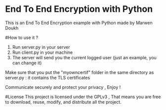 # End To End Encryption with Python

This is an End To End Encryption example with Python made by Marwen Doukh

#How to use it ?

1. Run server.py in your server 
2. Run client.py in your machine
3. The server will send you the current logged user (just an example, you can change it)

Make sure that you put the "myowncertif" folder in the same directory as server.py : it contains the TLS certificates

Communicate securely and protect your privacy , Enjoy !

#License
This project is licensed under the GPLv3 , That means you are free to download, reuse, modify, and distribute all the project.
